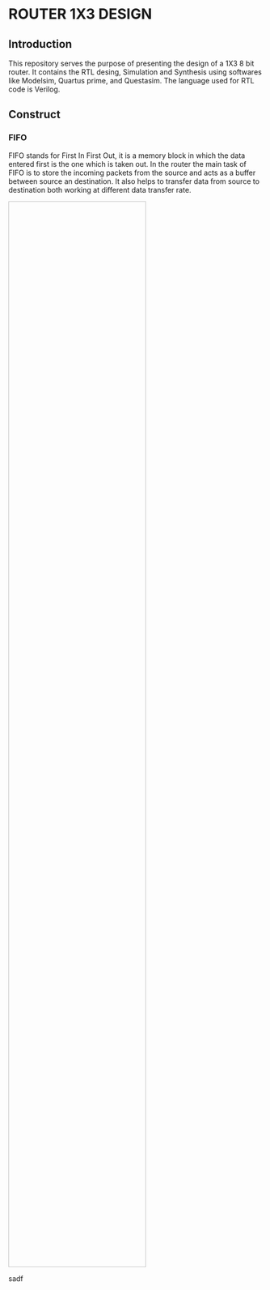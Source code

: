 # ROUTER 1X3 DESIGN

## Introduction
This repository serves the purpose of presenting the design of a 1X3 8 bit router. It contains the RTL desing, Simulation and Synthesis using softwares like Modelsim, Quartus prime, and Questasim. The language used for RTL code is Verilog.

## Construct
### FIFO
FIFO stands for First In First Out, it is a memory block in which the data entered first is the one which is taken out. In the router the main task of FIFO is to store the incoming packets from the source and acts as a buffer between source an destination. It also helps to transfer data from source to destination both working at different data transfer rate.

<img scr="ROUTER_1X3/images/FIFO_SYNTHESIS/Screenshot 2022-05-16 173621.png" width=54% height=54%>

sadf
